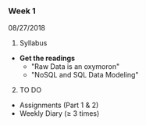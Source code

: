 ### Week 1
08/27/2018

1. Syllabus
  * __Get the readings__
    * "Raw Data is an oxymoron"
    * "NoSQL and SQL Data Modeling"
2. TO DO
  - Assignments (Part 1 & 2)
  - Weekly Diary (≥ 3 times)
